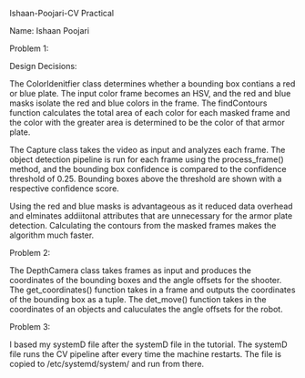 Ishaan-Poojari-CV Practical

Name: Ishaan Poojari


Problem 1:

Design Decisions:

The ColorIdenitfier class determines whether a bounding box contians a red or blue plate. The input color frame becomes an HSV, and the red and blue masks isolate the red and blue colors in the frame. The findContours function calculates the total area of each color for each masked frame and the color with the greater area is determined to be the color of that armor plate. 

The Capture class takes the video as input and analyzes each frame. The object detection pipeline is run for each frame using the process_frame() method, and the bounding box confidence is compared to the confidence threshold of 0.25. Bounding boxes above the threshold are shown with a respective confidence score.

Using the red and blue masks is advantageous as it reduced data overhead and elminates addiitonal attributes that are unnecessary for the armor plate detection. Calculating the contours from the masked frames makes the algorithm much faster.

Problem 2:

The DepthCamera class takes frames as input and produces the coordinates of the bounding boxes and the angle offsets for the shooter. The get_coordinates() function takes in a frame and outputs the coordinates of the bounding box as a tuple. The det_move() function takes in the coordinates of an objects and caluculates the angle offsets for the robot. 


Problem 3:

I based my systemD file after the systemD file in the tutorial. The systemD file runs the CV pipeline after every time the machine restarts. The file is copied to /etc/systemd/system/ and run from there.


